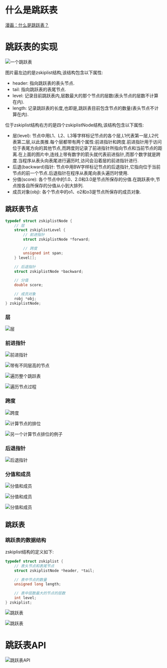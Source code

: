 # 什么是跳跃表
[漫画：什么是跳跃表？](https://mp.weixin.qq.com/s?__biz=MzIxMjE5MTE1Nw==&mid=2653190879&idx=1&sn=1916d0f6e72f34408261d70d13eecf5b&chksm=8c990805bbee81137dd6cadbe7b69cf84020233385cc5d7cee778d10977b6f9b28ea235b93e0&mpshare=1&scene=1&srcid=0509EUqFZD0rZJ0Vn1gbqQZB#rd)

# 跳跃表的实现

![一个跳跃表](https://github.com/gdufeZLYL/blog/blob/master/images/20180509092704.png)

图片最左边的是zskiplist结构,该结构包含以下属性:
* header: 指向跳跃表的表头节点.
* tail: 指向跳跃表的表尾节点.
* level: 记录目前跳跃表内,层数最大的那个节点的层数(表头节点的层数不计算在内).
* length: 记录跳跃表的长度,也即是,跳跃表目前包含节点的数量(表头节点不计算在内).

位于zskiplist结构右方的是四个zskiplistNode结构,该结构包含以下属性:
* 层(level): 节点中用L1、L2、L3等字样标记节点的各个层,L1代表第一层,L2代表第二层,以此类推.每个层都带有两个属性:前进指针和跨度.前进指针用于访问位于表尾方向的其他节点,而跨度则记录了前进指针所指向节点和当前节点的距离.在上面的图片中,连线上带有数字的箭头就代表前进指针,而那个数字就是跨度.当程序从表头向表尾进行遍历时,访问会沿着层的前进指针进行.
* 后退(backward)指针: 节点中用BW字样标记节点的后退指针,它指向位于当前节点的前一个节点.后退指针在程序从表尾向表头遍历时使用.
* 分值(score): 各个节点中的1.0、2.0和3.0是节点所保存的分值.在跳跃表中,节点按各自所保存的分值从小到大排列.
* 成员对象(obj): 各个节点中的o1、o2和o3是节点所保存的成员对象.

## 跳跃表节点
```c++
typedef struct zskiplistNode {
    // 层
    struct zskiplistLevel {
        // 前进指针
        struct zskiplistNode *forward;

        // 跨度
        unsigned int span;
    } level[];

    // 后退指针
    struct zskiplistNode *backward;

    // 分值
    double score;

    // 成员对象
    robj *obj;
} zskiplistNode;
```

### 层
![层](https://github.com/gdufeZLYL/blog/blob/master/images/20180509113152.png)

### 前进指针
![前进指针](https://github.com/gdufeZLYL/blog/blob/master/images/20180509151554.png)

![带有不同层高的节点](https://github.com/gdufeZLYL/blog/blob/master/images/20180509151629.png)

![遍历整个跳跃表](https://github.com/gdufeZLYL/blog/blob/master/images/20180509151716.png)

![遍历节点过程](https://github.com/gdufeZLYL/blog/blob/master/images/20180509152017.png)

### 跨度
![跨度](https://github.com/gdufeZLYL/blog/blob/master/images/20180509152306.png)

![计算节点的排位](https://github.com/gdufeZLYL/blog/blob/master/images/20180509152646.png)

![另一个计算节点排位的例子](https://github.com/gdufeZLYL/blog/blob/master/images/20180509152750.png)

### 后退指针
![后退指针](https://github.com/gdufeZLYL/blog/blob/master/images/20180509153354.png)

### 分值和成员
![分值和成员](https://github.com/gdufeZLYL/blog/blob/master/images/20180509155110.png)

![分值和成员](https://github.com/gdufeZLYL/blog/blob/master/images/20180509155225.png)

![分值和成员](https://github.com/gdufeZLYL/blog/blob/master/images/20180509155759.png)

## 跳跃表
### 跳跃表的数据结构
zskiplist结构的定义如下:
```c++
typedef struct zskiplist {
    // 表头节点和表尾节点
    struct zskiplistNode *header, *tail;

    // 表中节点的数量
    unsigned long length;

    // 表中层数最大的节点的层数
    int level;
} zskiplist;
```

![跳跃表](https://github.com/gdufeZLYL/blog/blob/master/images/20180509161335.png)

![跳跃表](https://github.com/gdufeZLYL/blog/blob/master/images/20180509161423.png)

# 跳跃表API
![跳跃表API](https://github.com/gdufeZLYL/blog/blob/master/images/20180509161532.png)
